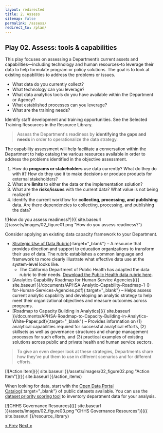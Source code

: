 ```yaml
---
layout: redirected
title: 2. Assess
sitemap: false
permalink: /assess/
redirect_to: /plan/
---
```

## Play 02. Assess: tools & capabilities

This play focuses on assessing a Department’s current assets and capabilities—including technology and human resources–to leverage their data to help formulate program or policy solutions. The goal is to look at existing capabilities to address the problems or issues.

* What data do you currently collect?
* What technology can you leverage?
* What data analytics tools do you have available within the Department or Agency?
* What established processes can you leverage?
* What are the training needs?

Identify staff development and training opportunities. See the Selected Training Resources in the Resource Library.

>Assess the Department's readiness by **identifying the gaps and needs** in order to operationalize the data strategy.

The capability assessment will help facilitate a conversation within the Department  to help catalog the various resources available in order to address the problems identified in the objective assessment.

1. How do **programs or stakeholders** use data currently? What do they do with it? How do they use it to make decisions or produce products for external stakeholders?
2. What are **limits** to either the data or the implementation solution?
3. What are the **risks/issues** with the current data? What value is not being realized?
4. Identify the current workflow for **collecting, processing, and publishing** data. Are there dependencies to collecting, processing, and publishing the data?

![How do you assess readiness?]({{ site.baseurl }}/assets/images/02_figure01.png "How do you assess readiness?")

Consider applying an existing data capacity framework to your Department.
* [Strategic Use of Data Rubric](https://sdp.cepr.harvard.edu/strategic-use-data-rubric/){:target="_blank"} – A resource that provides direction and support to education organizations to transform their use of data. The rubric establishes a common language and framework to more clearly illustrate what effective data use at the system-level looks like.
  * The California Department of Public Health has adapted the data rubric to their needs. [Download the Public Health data rubric here](https://github.com/chhsdata/dataplaybook/raw/gh-pages/documents/Public-Health-Strategic-Use-of-Data-Rubric-09-04-18.docx).
* [Analytics Capability Roadmap for Human Service Agencies]({{ site.baseurl }}/documents/APHSA-Analytic-Capability-Roadmap-1-0-for-Human-Services-Agencies.pdf){:target="_blank"} – Helps assess current analytic capability and developing an analytic strategy to help meet their organizational objectives and measure outcomes across programs.
* [Roadmap to Capacity Building in Analytics]({{ site.baseurl }}/documents/APHSA-Roadmap-to-Capacity-Building-in-Analytics-White-Paper.pdf){:target="_blank"} – Provides information on (1) analytical capabilities required for successful analytical efforts, (2) skillsets as well as governance structures and change management processes for such efforts, and (3) practical examples of existing solutions across public and private health and human service sectors.

>To give an even deeper look at these strategies, Departments share how they’ve put them to use in different scenarios and for different efforts.

[![Action Item]({{ site.baseurl }}/assets/images/02_figure02.png "Action Item")]({{ site.baseurl }}/action_items)

When looking for data, start with the [Open Data Portal Catalog](https://data.chhs.ca.gov/dataset/dataset-catalog/resource/2d60ad30-db63-43c8-a4b6-0861f27856ff){:target="_blank"} of public datasets available. You can use the [dataset priority scoring tool](https://github.com/chhsdata/opendatahandbook/raw/gh-pages/documents/CHHS-Open-Data-Priority-Scoring-Template.xlsx) to inventory department data for your analysis.

[![CHHS Governance Resources]({{ site.baseurl }}/assets/images/02_figure03.png "CHHS Governance Resources")]({{ site.baseurl }}/resource_library)

<!-- Pagination -->
<div class="pagination">
  <a class="pagination-item older" href="{{ site.baseurl }}/define">&laquo; Prev</a>
  <a class="pagination-item newer" href="{{ site.baseurl }}/implement">Next &raquo;</a>
</div>
